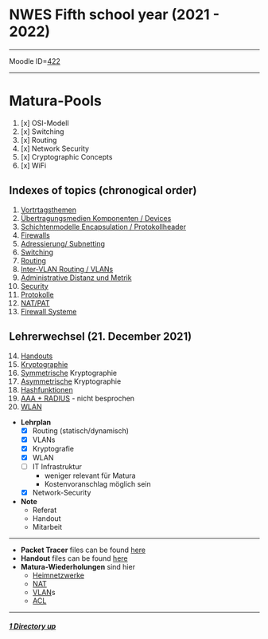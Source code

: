 # NWES Fifth school year (2021 - 2022)

----

Moodle ID=[422](https://moodle2.htlinn.ac.at/course/view.php?id=422)

----

Matura-Pools
====

1. [x] OSI-Modell
2. [x] Switching
3. [x] Routing
4. [x] Network Security
5. [x] Cryptographic Concepts
6. [x] WiFi

Indexes of topics (chronogical order)
-------------------------------------

1. [Vortrtagsthemen](./Vortragsthemen.md) 
2. [Übertragungsmedien Komponenten / Devices](./MedienDevices.md)
3. [Schichtenmodelle Encapsulation / Protokollheader](./Schichtenmodell.md)
4. [Firewalls](./Firewalls.md)
5. [Adressierung/ Subnetting](./AdressierungSubnetting.md)
6. [Switching](./Switching.md)
7. [Routing](./Routing.md)
8. [Inter-VLAN Routing / VLANs](./InterVlanRouting.md)
9. [Administrative Distanz und Metrik](./Metrik.md)
10. [Security](./Security.md)
11. [Protokolle](./Protokolle.md)
12. [NAT/PAT](./NatPat.md)
13. [Firewall Systeme](./FirewallSysteme.md)

Lehrerwechsel (21. December 2021)
----

14. [Handouts](./HandoutThemen.md)
15. [Kryptographie](./Kryptographie.md)
16. [Symmetrische](./Kryptographie_Symmetrisch.md) Kryptographie
17. [Asymmetrische](./Kryptographie_Asymmetrisch.md) Kryptographie
18. [Hashfunktionen](./Kryptographie_Hashfunktionen.md)
19. [AAA + RADIUS](./Kryptographie_AAA_RADIUS.md) - nicht besprochen
20. [WLAN](./WLAN.md)


- **Lehrplan**
   - [x] Routing (statisch/dynamisch)
   - [x] VLANs
   - [x] Kryptografie
   - [x] WLAN
   - [ ] IT Infrastruktur
      - weniger relevant für Matura
      - Kostenvoranschlag möglich sein
   - [x] Network-Security
- **Note**
   - Referat
   - Handout
   - Mitarbeit

----

- **Packet Tracer** files can be found [here](./packetTracer/)
- **Handout** files can be found [here](./Handouts/)
- **Matura-Wiederholungen** sind hier
   - [Heimnetzwerke](https://drive.google.com/drive/folders/1jbnRCN2TitLuh5zG6CqM_nCvCHeJUjyc?usp=sharing)
   - [NAT](https://drive.google.com/drive/folders/1LkLU7eAZ54ZMjVg2QQSSN20EU8RkAQDn?usp=sharing)
   - [VLAN](https://drive.google.com/drive/folders/18KIn7BdRF4W41ty1f2_DybrSI_IU18Kn?usp=sharing)s
   - [ACL](https://drive.google.com/drive/folders/14n0DNCg23gCa7he25C1_iCy_3j0luzTu?usp=sharing)

----

##### [1 Directory up](./../)
